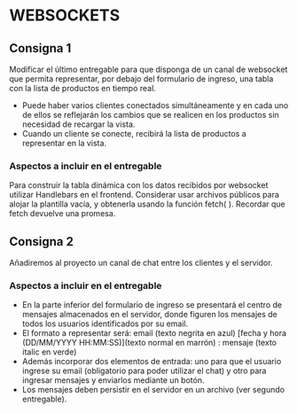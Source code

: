 # WEBSOCKETS

## **Consigna 1**

Modificar el último entregable para que disponga de un canal de websocket que
permita representar, por debajo del formulario de ingreso, una tabla con la lista de productos en
tiempo real.

- Puede haber varios clientes conectados simultáneamente y en cada uno de ellos se reflejarán
los cambios que se realicen en los productos sin necesidad de recargar la vista.
- Cuando un cliente se conecte, recibirá la lista de productos a representar en la vista.

### **Aspectos a incluir en el entregable** 

Para construir la tabla dinámica con los datos recibidos por websocket utilizar Handlebars en el
frontend. Considerar usar archivos públicos para alojar la plantilla vacía, y obtenerla usando la
función fetch( ). Recordar que fetch devuelve una promesa.

## **Consigna 2**

Añadiremos al proyecto un canal de chat entre los clientes y el servidor.

### **Aspectos a incluir en el entregable**

- En la parte inferior del formulario de ingreso se presentará el centro de mensajes almacenados en el servidor, donde figuren los mensajes de todos los usuarios identificados por su email.
- El formato a representar será: email (texto negrita en azul) [fecha y hora (DD/MM/YYYY
HH:MM:SS)](texto normal en marrón) : mensaje (texto italic en verde)
- Además incorporar dos elementos de entrada: uno para que el usuario ingrese su email (obligatorio
para poder utilizar el chat) y otro para ingresar mensajes y enviarlos mediante un botón.
- Los mensajes deben persistir en el servidor en un archivo (ver segundo entregable).
